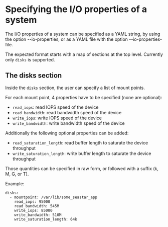 # Specifying the I/O properties of a system

The I/O properties of a system can be specified as a YAML string, by
using the option --io-properties, or as a YAML file with the option
--io-properties-file.

The expected format starts with a map of sections at the top level.
Currently only `disks` is supported.

## The disks section

Inside the `disks` section, the user can specify a list of mount points.

For each mount point, 4 properties have to be specified (none are
optional):

* `read_iops`: read IOPS speed of the device
* `read_bandwidth`: read bandwidth speed of the device
* `write_iops`: write IOPS speed of the device
* `write_bandwidth`: write bandwidth speed of the device


Additionally the following optional properties can be added:

* `read_saturation_length`: read buffer length to saturate the device throughput
* `write_saturation_length`: write buffer length to saturate the device throughput

Those quantities can be specified in raw form, or followed with a
suffix (k, M, G, or T).

Example:

```
disks:
  - mountpoint: /var/lib/some_seastar_app
    read_iops: 95000
    read_bandwidth: 545M
    write_iops: 85000
    write_bandwidth: 510M
    write_saturation_length: 64k
```
